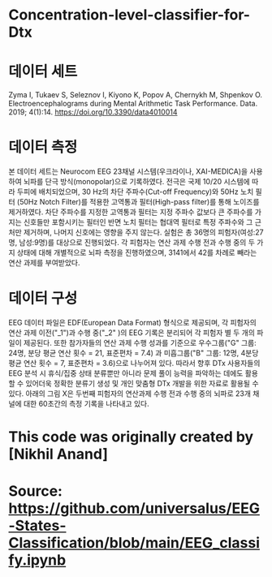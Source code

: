 # Concentration-level-classifier-for-Dtx
# 데이터 세트
Zyma I, Tukaev S, Seleznov I, Kiyono K, Popov A, Chernykh M, Shpenkov O. Electroencephalograms during Mental Arithmetic Task Performance. Data. 2019; 4(1):14. https://doi.org/10.3390/data4010014
# 데이터 측정
본 데이터 세트는 Neurocom EEG 23채널 시스템(우크라이나, XAI-MEDICA)을 사용하여 뇌파를 단극 방식(monopolar)으로 기록하였다. 전극은 국제 10/20 시스템에 따라 두피에 배치되었으며, 30 Hz의 차단 주파수(Cut-off Frequency)와 50Hz 노치 필터 (50Hz Notch Filter)를 적용한 고역통과 필터(High-pass filter)를 통해 노이즈를 제거하였다. 차단 주파수를 지정한 고역통과 필터는 지정 주파수 값보다 큰 주파수를 가지는 신호들만 포함시키는 필터인 반면 노치 필터는 협대역 필터로 특정 주파수와 그 근처만 제거하며, 나머지 신호에는 영향을 주지 않는다. 실험은 총 36명의 피험자(여성:27명, 남성:9명)를 대상으로 진행되었다. 각 피험자는 연산 과제 수행 전과 수행 중의 두 가지 상태에 대해 개별적으로 뇌파 측정을 진행하였으며, 3141에서 42를 차례로 빼라는 연산 과제를 부여받았다.
# 데이터 구성
EEG 데이터 파일은 EDF(European Data Format) 형식으로 제공되며, 각 피험자의 연산 과제 이전("_1")과 수행 중("_2" )의 EEG 기록은 분리되어 각 피험자 별 두 개의 파일이 제공된다. 또한 참가자들의 연산 과제 수행 성과를 기준으로 우수그룹("G" 그룹: 24명, 분당 평균 연산 횟수 = 21, 표준편차 = 7.4) 과 미흡그룹("B" 그룹: 12명, 4분당 평균 연산 횟수 = 7, 표준편차 = 3.6)으로 나누어져 있다. 따라서 향후 DTx 사용자들의 EEG 분석 시 휴식/집중 상태 분류뿐만 아니라 문제 풀이 능력을 파악하는 데에도 활용할 수 있어더욱 정확한 분류기 생성 및 개인 맞춤형 DTx 개발을 위한 자료로 활용될 수 있다. 아래의 그림 X은 두번째 피험자의 연산과제 수행 전과 수행 중의 뇌파로 23개 채널에 대한 60초간의 측정 기록을 나타내고 있다. 
# This code was originally created by [Nikhil Anand]
# Source: https://github.com/universalus/EEG-States-Classification/blob/main/EEG_classify.ipynb
